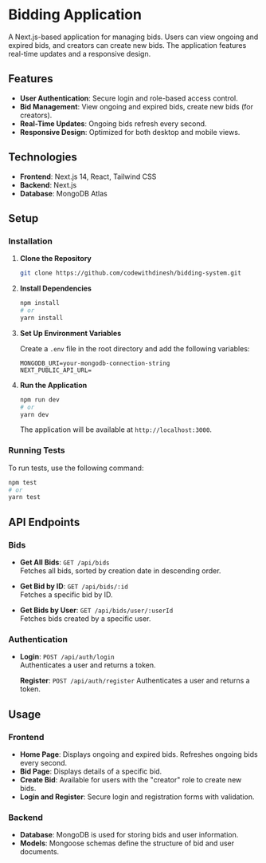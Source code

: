
# Bidding Application

A Next.js-based application for managing bids. Users can view ongoing and expired bids, and creators can create new bids. The application features real-time updates and a responsive design.

## Features

- **User Authentication**: Secure login and role-based access control.
- **Bid Management**: View ongoing and expired bids, create new bids (for creators).
- **Real-Time Updates**: Ongoing bids refresh every second.
- **Responsive Design**: Optimized for both desktop and mobile views.

## Technologies

- **Frontend**: Next.js 14, React, Tailwind CSS
- **Backend**: Next.js
- **Database**: MongoDB Atlas

## Setup
### Installation

1. **Clone the Repository**

   ```bash
   git clone https://github.com/codewithdinesh/bidding-system.git
   ```

2. **Install Dependencies**

   ```bash
   npm install
   # or
   yarn install
   ```

3. **Set Up Environment Variables**

   Create a `.env` file in the root directory and add the following variables:

   ```plaintext
   MONGODB_URI=your-mongodb-connection-string
   NEXT_PUBLIC_API_URL=
   ```

4. **Run the Application**

   ```bash
   npm run dev
   # or
   yarn dev
   ```

   The application will be available at `http://localhost:3000`.

### Running Tests

To run tests, use the following command:

```bash
npm test
# or
yarn test
```

## API Endpoints

### Bids

- **Get All Bids**: `GET /api/bids`  
  Fetches all bids, sorted by creation date in descending order.

- **Get Bid by ID**: `GET /api/bids/:id`  
  Fetches a specific bid by ID.

- **Get Bids by User**: `GET /api/bids/user/:userId`  
  Fetches bids created by a specific user.

### Authentication

- **Login**: `POST /api/auth/login`  
  Authenticates a user and returns a token.

  **Register**: `POST /api/auth/register`
  Authenticates a user and returns a token.

## Usage

### Frontend

- **Home Page**: Displays ongoing and expired bids. Refreshes ongoing bids every second.
- **Bid Page**: Displays details of a specific bid.
- **Create Bid**: Available for users with the "creator" role to create new bids.
- **Login and Register**: Secure login and registration forms with validation.



### Backend

- **Database**: MongoDB is used for storing bids and user information.
- **Models**: Mongoose schemas define the structure of bid and user documents.
